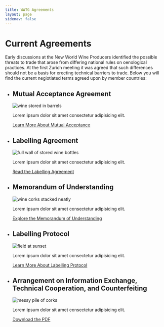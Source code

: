 ```yaml
---
title: WWTG Agreements
layout: page
sidenav: false
---
```


# Current Agreements
Early discussions at the New World Wine Producers identified the possible threats to trade that arose from differing national rules on oenological practices. At the first Zurich meeting it was agreed that such differences should not be a basis for erecting technical barriers to trade. 
Below you will find the current negiotiated terms agreed upon by member countries:

<h3 class="site-preview-heading"></h3>
<ul class="usa-card-group">
  <li class="usa-card usa-card--flag desktop:grid-col-6">
    <div class="usa-card__container">
      <div class="usa-card__header">
        <h2 class="usa-card__heading">Mutual Acceptance Agreement</h2>
      </div>
      <div class="usa-card__media">
        <div class="usa-card__img">
          <img src="{{site.baseurl}}/assets/uploads/hero-barrels-of-wine.jpg"
            alt="wine stored in barrels"
          />
        </div>
      </div>
      <div class="usa-card__body">
        <p>Lorem ipsum dolor sit amet consectetur adipisicing elit.</p>
      </div>
      <div class="usa-card__footer">
        <a class="usa-button" href="{{site.baseurl}}/mutual-acceptance/">Learn More About Mutual Acceptance</a>
      </div>
    </div>
  </li>
  <li class="usa-card usa-card--flag desktop:grid-col-6">
    <div class="usa-card__container">
      <div class="usa-card__header">
        <h2 class="usa-card__heading">Labelling Agreement</h2>
      </div>
      <div class="usa-card__media usa-card__media--inset">
        <div class="usa-card__img">
          <img
            src="{{site.baseurl}}/assets/uploads/wine-bottles-storage.jpg"
            alt="full wall of stored wine bottles"
          />
        </div>
      </div>
      <div class="usa-card__body">
        <p>Lorem ipsum dolor sit amet consectetur adipisicing elit.</p>
      </div>
      <div class="usa-card__footer">
       <a class="usa-button" href="{{site.baseurl}}/labelling-agreement/">Read the Labelling Agreement</a>
      </div>
    </div>
  </li>
</ul>
<h3 class="site-preview-heading"></h3>
<ul class="usa-card-group">
  <li class="usa-card usa-card--flag desktop:grid-col-6">
    <div class="usa-card__container">
      <div class="usa-card__header">
        <h2 class="usa-card__heading">Memorandum of Understanding</h2>
      </div>
      <div class="usa-card__media">
        <div class="usa-card__img">
          <img src="{{site.baseurl}}/assets/uploads/corks-organized.jpg"
            alt="wine corks stacked neatly"
          />
        </div>
      </div>
      <div class="usa-card__body">
        <p>Lorem ipsum dolor sit amet consectetur adipisicing elit.</p>
      </div>
      <div class="usa-card__footer">
        <a class="usa-button" href="{{site.baseurl}}/mutual-acceptance/">Explore the Memorandum of Understanding</a>
      </div>
    </div>
  </li>
  <li class="usa-card usa-card--flag desktop:grid-col-6">
    <div class="usa-card__container">
      <div class="usa-card__header">
        <h2 class="usa-card__heading">Labelling Protocol</h2>
      </div>
      <div class="usa-card__media usa-card__media--inset">
        <div class="usa-card__img">
          <img
            src="{{site.baseurl}}/assets/uploads/sunset.jpg"
            alt="field at sunset"
          />
        </div>
      </div>
      <div class="usa-card__body">
        <p>Lorem ipsum dolor sit amet consectetur adipisicing elit.</p>
      </div>
      <div class="usa-card__footer">
       <a class="usa-button" href="{{site.baseurl}}/labelling-agreement/">Learn More About Labelling Protocol</a>
      </div>
    </div>
  </li>
</ul>

<ul class="usa-card-group">
  <li class="usa-card usa-card--flag desktop:grid-col-12">
    <div class="usa-card__container">
      <div class="usa-card__header">
        <h2 class="usa-card__heading">Arrangement on Information Exchange, Technical Cooperation, and Counterfeiting</h2>
      </div>
      <div class="usa-card__media usa-card__media--inset">
        <div class="usa-card__img">
          <img
            src="{{site.baseurl}}/assets/uploads/corks.jpg"
            alt="messy pile of corks"
          />
        </div>
      </div>
      <div class="usa-card__body">
        <p>Lorem ipsum dolor sit amet consectetur adipisicing elit.</p>
      </div>
      <div class="usa-card__footer">
       <a class="usa-button" href="{{site.baseurl}}/mutual-acceptance/">Download the PDF</a>
      </div>
    </div>
  </li>
</ul>
